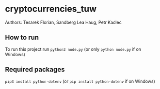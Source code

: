 # cryptocurrencies_tuw

Authors: Tesarek Florian, Sandberg Lea Haug, Petr Kadlec

## How to run

To run this project run `python3 node.py` (or only `python node.py` if on Windows)

## Required packages

`pip3 install python-dotenv` (or `pip install python-dotenv` if on Windows)
